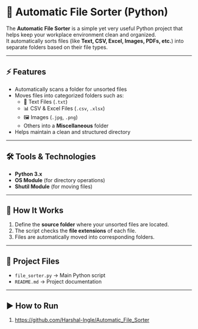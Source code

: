 # 📂 Automatic File Sorter (Python)

The **Automatic File Sorter** is a simple yet very useful Python project that helps keep your workplace environment clean and organized.  
It automatically sorts files (like **Text, CSV, Excel, Images, PDFs, etc.**) into separate folders based on their file types.

---

## ⚡ Features
- Automatically scans a folder for unsorted files  
- Moves files into categorized folders such as:  
  - 📄 Text Files (`.txt`)  
  - 📊 CSV & Excel Files (`.csv`, `.xlsx`)  
  - 🖼️ Images (`.jpg`, `.png`)  
  - Others into a **Miscellaneous** folder  
- Helps maintain a clean and structured directory  

---

## 🛠️ Tools & Technologies
- **Python 3.x**  
- **OS Module** (for directory operations)  
- **Shutil Module** (for moving files)  

---

## 🚀 How It Works
1. Define the **source folder** where your unsorted files are located.  
2. The script checks the **file extensions** of each file.  
3. Files are automatically moved into corresponding folders.  

---

## 📂 Project Files
- `file_sorter.py` → Main Python script  
- `README.md` → Project documentation  

---

## ▶️ How to Run
1. https://github.com/Harshal-Ingle/Automatic_File_Sorter
